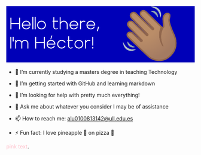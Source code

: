 <img src="cabecera.png">



<!--
**aluhectorarteaga/aluhectorarteaga** is a ✨ _special_ ✨ repository because its `README.md` (this file) appears on your GitHub profile.

Here are some ideas to get you started:
-->

- 🔭 I’m currently studying a masters degree in teaching Technology

- 🌱 I’m getting started with GitHub and learning markdown

- 🤔 I’m looking for help with pretty much everything!

- 💬 Ask me about whatever you consider I may be of assistance

- 📫 How to reach me: [alu0100813142@ull.edu.es](mailto:alu0100813142@ull.edu.es) 

- ⚡ Fun fact: I love pineapple :pineapple: on pizza :pizza:

<span style="color:pink">pink text</span>.
